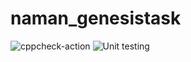 # naman_genesistask
![cppcheck-action](https://github.com/99002598/naman_genesistask/workflows/cppcheck-action/badge.svg)
![Unit testing](https://github.com/99002598/naman_genesistask/workflows/Unit%20testing/badge.svg)
